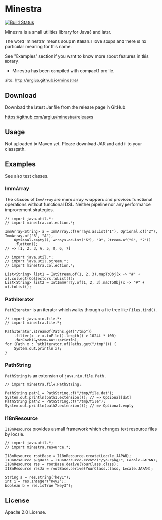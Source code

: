 Minestra
========
[![Build Status](https://travis-ci.org/argius/minestra.png)](https://travis-ci.org/argius/minestra)

Minestra is a small utilities library for Java8 and later.


The word 'minestra' means soup in Italian. I love soups and there is no particular meaning for this name.


See "Examples" section if you want to know more about features in this library.

* Minestra has been compiled with compact1 profile.


site: http://argius.github.io/minestra/


Download
--------

Download the latest Jar file from the release page in GitHub.

https://github.com/argius/minestra/releases



Usage
-----

Not uploaded to Maven yet.
Please download JAR and add it to your classpath.



Examples
--------

See also test classes.



### ImmArray

The classes of `ImmArray` are mere array wrappers and provides functional operations without functional DSL.
Neither pipeline nor any performance improvement strategies.

```
// import java.util.*;
// import minestra.collection.*;

ImmArray<String> a = ImmArray.of(Arrays.asList("1"), Optional.of("2"), ImmArray.of("3", "A"),
    Optional.empty(), Arrays.asList("5"), "B", Stream.of("6", "7"))
    .flatten();
// => [1, 2, 3, A, 5, B, 6, 7]
```

```
// import java.util.*;
// import java.util.stream.*;
// import minestra.collection.*;

List<String> list1 = IntStream.of(1, 2, 3).mapToObj(x -> "#" + x).collect(Collectors.toList());
List<String> list2 = IntImmArray.of(1, 2, 3).mapToObj(x -> "#" + x).toList();
```


### PathIterator

`PathIterator` is an iterator which walks through a file tree like `Files.find()`.

```
// import java.nio.file.*;
// import minestra.file.*;

PathIterator.streamOf(Paths.get("/tmp"))
    .filter(x -> x.toFile().length() > 1024L * 100)
    .forEach(System.out::println);
for (Path x : PathIterator.of(Paths.get("/tmp"))) {
    System.out.println(x);
}
```


### PathString

`PathString` is an extension of `java.nio.file.Path` .

```
// import minestra.file.PathString;

PathString path1 = PathString.of("/tmp/file.dat");
System.out.println(path1.extension()); // => Optional[dat]
PathString path2 = PathString.of("/tmp/file");
System.out.println(path2.extension()); // => Optional.empty
```


### I18nResource

`I18nResource` provides a small framework which changes text resource files by locale.

```
// import java.util.*;
// import minestra.resource.*;

I18nResource rootBase = I18nResource.create(Locale.JAPAN);
I18nResource pkgBase = I18nResource.create("/yourpkg/", Locale.JAPAN);
I18nResource res = rootBase.derive(YourClass.class);
I18nResource resJa = rootBase.derive(YourClass.class, Locale.JAPAN);

String s = res.string("key1");
int i = res.integer("key2");
boolean b = res.isTrue("key3");
```



License
-------

Apache 2.0 License.
